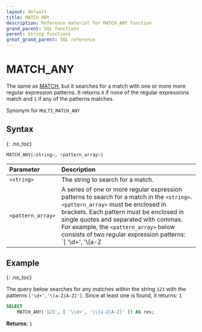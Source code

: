 ```yaml
---
layout: default
title: MATCH_ANY
description: Reference material for MATCH_ANY function
grand_parent: SQL functions
parent: String functions
great_grand_parent: SQL reference
---
```


# MATCH\_ANY

The same as [MATCH](./match.md), but it searches for a match with one or more more regular expression patterns. It returns `0` if none of the regular expressions match and `1` if any of the patterns matches.

Synonym for `MULTI_MATCH_ANY`

## Syntax
{: .no_toc}

```sql
MATCH_ANY(<string>, <pattern_array>)
```

| Parameter         | Description                                                                                                                                                                                                                                                                                                                                                                                                                                                |
| :----------------- | :---------------------------------------------------------------------------------------------------------------------------------------------------------------------------------------------------------------------------------------------------------------------------------------------------------------------------------------------------------------------------------------------------------------------------------------------------------- |
| `<string>`        | The string to search for a match.                                                                                                                                                                                                                                                                                                                                                                                                                          |
| `<pattern_array>` | A series of one or more regular expression patterns to search for a match in the `<string>`.<br>`<pattern_array>`</code> must be enclosed in brackets. Each pattern must be enclosed in single quotes and separated with commas.<br>For example, the `<pattern_array>` below consists of two regular expression patterns:<br>`[ '\\d+', '\\[a-Z|A-Z]' ]` |

## Example
{: .no_toc}

The query below searches for any matches within the string `123` with the patterns `['\d+','\[a-Z|A-Z]']`.  Since at least one is found, it returns: `1`

```sql
SELECT
	MATCH_ANY('123', [ '\\d+', '\\[a-Z|A-Z]' ]) AS res;
```

**Returns**: `1`
